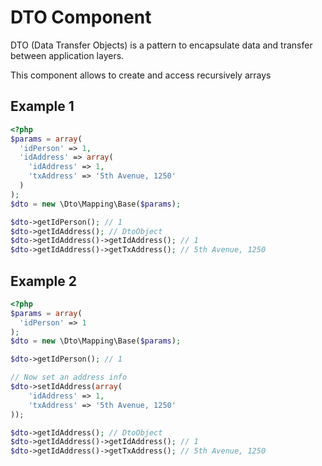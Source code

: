 DTO Component
==========
DTO (Data Transfer Objects) is a pattern to encapsulate data and transfer between application layers.

This component allows to create and access recursively arrays

Example 1 
---------
```php
<?php
$params = array(
  'idPerson' => 1,
  'idAddress' => array(
    'idAddress' => 1,
    'txAddress' => '5th Avenue, 1250'
  )
);
$dto = new \Dto\Mapping\Base($params);

$dto->getIdPerson(); // 1
$dto->getIdAddress(); // DtoObject
$dto->getIdAddress()->getIdAddress(); // 1
$dto->getIdAddress()->getTxAddress(); // 5th Avenue, 1250
```

Example 2
---------
```php
<?php
$params = array(
  'idPerson' => 1
);
$dto = new \Dto\Mapping\Base($params);

$dto->getIdPerson(); // 1

// Now set an address info
$dto->setIdAddress(array(
    'idAddress' => 1,
    'txAddress' => '5th Avenue, 1250'
));

$dto->getIdAddress(); // DtoObject
$dto->getIdAddress()->getIdAddress(); // 1
$dto->getIdAddress()->getTxAddress(); // 5th Avenue, 1250
```
